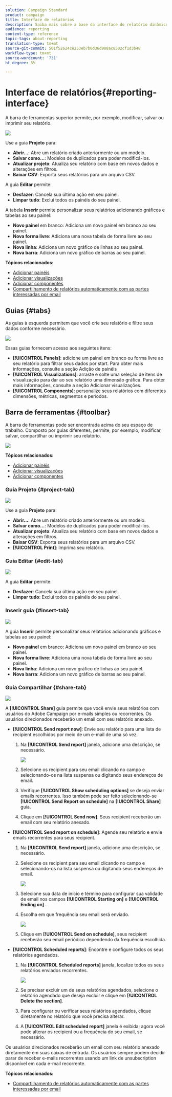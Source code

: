 ```yaml
---
solution: Campaign Standard
product: campaign
title: Interface de relatórios
description: Saiba mais sobre a base da interface do relatório dinâmico e como navegar pelas diferentes guias e menus.
audience: reporting
content-type: reference
topic-tags: about-reporting
translation-type: tm+mt
source-git-commit: 501f52624ce253eb7b0d36d908ac8502cf1d3b48
workflow-type: tm+mt
source-wordcount: '731'
ht-degree: 3%

---
```



# Interface de relatórios{#reporting-interface}

A barra de ferramentas superior permite, por exemplo, modificar, salvar ou imprimir seu relatório.

![](assets/dynamic_report_toolbar.png)

Use a guia **Projeto** para:

* **Abrir...**: Abre um relatório criado anteriormente ou um modelo.
* **Salvar como...**: Modelos de duplicados para poder modificá-los.
* **Atualizar projeto**: Atualiza seu relatório com base em novos dados e alterações em filtros.
* **Baixar CSV**: Exporta seus relatórios para um arquivo CSV.

A guia **Editar** permite:

* **Desfazer**: Cancela sua última ação em seu painel.
* **Limpar tudo**: Exclui todos os painéis do seu painel.

A tabela **Inserir** permite personalizar seus relatórios adicionando gráficos e tabelas ao seu painel:

* **Novo painel** em branco: Adiciona um novo painel em branco ao seu painel.
* **Nova forma livre**: Adiciona uma nova tabela de forma livre ao seu painel.
* **Nova linha**: Adiciona um novo gráfico de linhas ao seu painel.
* **Nova barra**: Adiciona um novo gráfico de barras ao seu painel.

**Tópicos relacionados:**

* [Adicionar painéis](../../reporting/using/adding-panels.md)
* [Adicionar visualizações](../../reporting/using/adding-visualizations.md)
* [Adicionar componentes](../../reporting/using/adding-components.md)
* [Compartilhamento de relatórios automaticamente com as partes interessadas por email](https://helpx.adobe.com/campaign/kb/simplify-campaign-management.html#Reportandshareinsightswithallstakeholders)

## Guias {#tabs}

As guias à esquerda permitem que você crie seu relatório e filtre seus dados conforme necessário.

![](assets/dynamic_report_interface.png)

Essas guias fornecem acesso aos seguintes itens:

* **[!UICONTROL Panels]**: adicione um painel em branco ou forma livre ao seu relatório para filtrar seus dados por start. Para obter mais informações, consulte a seção Adição de painéis
* **[!UICONTROL Visualizations]**: arraste e solte uma seleção de itens de visualização para dar ao seu relatório uma dimensão gráfica. Para obter mais informações, consulte a seção Adicionar visualizações.
* **[!UICONTROL Components]**: personalize seus relatórios com diferentes dimensões, métricas, segmentos e períodos.

## Barra de ferramentas {#toolbar}

A barra de ferramentas pode ser encontrada acima do seu espaço de trabalho. Composto por guias diferentes, permite, por exemplo, modificar, salvar, compartilhar ou imprimir seu relatório.

![](assets/dynamic_report_toolbar.png)

**Tópicos relacionados:**

* [Adicionar painéis](../../reporting/using/adding-panels.md)
* [Adicionar visualizações](../../reporting/using/adding-visualizations.md)
* [Adicionar componentes](../../reporting/using/adding-components.md)

### Guia Projeto {#project-tab}

![](assets/tab_project.png)

Use a guia **Projeto** para:

* **Abrir...**: Abre um relatório criado anteriormente ou um modelo.
* **Salvar como...**: Modelos de duplicados para poder modificá-los.
* **Atualizar projeto**: Atualiza seu relatório com base em novos dados e alterações em filtros.
* **Baixar CSV**: Exporta seus relatórios para um arquivo CSV.
* **[!UICONTROL Print]**: Imprima seu relatório.

### Guia Editar {#edit-tab}

![](assets/tab_edit.png)

A guia **Editar** permite:

* **Desfazer**: Cancela sua última ação em seu painel.
* **Limpar tudo**: Exclui todos os painéis do seu painel.

### Inserir guia {#insert-tab}

![](assets/tab_insert.png)

A guia **Inserir** permite personalizar seus relatórios adicionando gráficos e tabelas ao seu painel:

* **Novo painel** em branco: Adiciona um novo painel em branco ao seu painel.
* **Nova forma livre**: Adiciona uma nova tabela de forma livre ao seu painel.
* **Nova linha**: Adiciona um novo gráfico de linhas ao seu painel.
* **Nova barra**: Adiciona um novo gráfico de barras ao seu painel.

### Guia Compartilhar {#share-tab}

![](assets/tab_share_1.png)

A **[!UICONTROL Share]** guia permite que você envie seus relatórios com usuários do Adobe Campaign por e-mails simples ou recorrentes. Os usuários direcionados receberão um email com seu relatório anexado.

* **[!UICONTROL Send report now]**: Envie seu relatório para uma lista de recipient escolhidos por meio de um e-mail de uma só vez.

   1. Na **[!UICONTROL Send report]** janela, adicione uma descrição, se necessário.

      ![](assets/tab_share_4.png)

   1. Selecione os recipient para seu email clicando no campo e selecionando-os na lista suspensa ou digitando seus endereços de email.
   1. Verifique **[!UICONTROL Show scheduling options]** se deseja enviar emails recorrentes. Isso também pode ser feito selecionando-se **[!UICONTROL Send Report on schedule]** na **[!UICONTROL Share]** guia.
   1. Clique em **[!UICONTROL Send now]**. Seus recipient receberão um email com seu relatório anexado.

* **[!UICONTROL Send report on schedule]**: Agende seu relatório e envie emails recorrentes para seus recipient.

   1. Na **[!UICONTROL Send report]** janela, adicione uma descrição, se necessário.
   1. Selecione os recipient para seu email clicando no campo e selecionando-os na lista suspensa ou digitando seus endereços de email.

      ![](assets/tab_share_5.png)

   1. Selecione sua data de início e término para configurar sua validade de email nos campos **[!UICONTROL Starting on]** e **[!UICONTROL Ending on]** .
   1. Escolha em que frequência seu email será enviado.

      ![](assets/tab_share_2.png)

   1. Clique em **[!UICONTROL Send on schedule]**, seus recipient receberão seu email periódico dependendo da frequência escolhida.

* **[!UICONTROL Scheduled reports]**: Encontre e configure todos os seus relatórios agendados.

   1. Na **[!UICONTROL Scheduled reports]** janela, localize todos os seus relatórios enviados recorrentes.

      ![](assets/tab_share_3.png)

   1. Se precisar excluir um de seus relatórios agendados, selecione o relatório agendado que deseja excluir e clique em **[!UICONTROL Delete the section]**.
   1. Para configurar ou verificar seus relatórios agendados, clique diretamente no relatório que você precisa alterar.
   1. A **[!UICONTROL Edit scheduled report]** janela é exibida; agora você pode alterar os recipient ou a frequência do seu email, se necessário.

Os usuários direcionados receberão um email com seu relatório anexado diretamente em suas caixas de entrada. Os usuários sempre podem decidir parar de receber e-mails recorrentes usando um link de unsubscription disponível em cada e-mail recorrente.

**Tópicos relacionados:**

* [Compartilhamento de relatórios automaticamente com as partes interessadas por email](https://helpx.adobe.com/campaign/kb/simplify-campaign-management.html#Reportandshareinsightswithallstakeholders)
